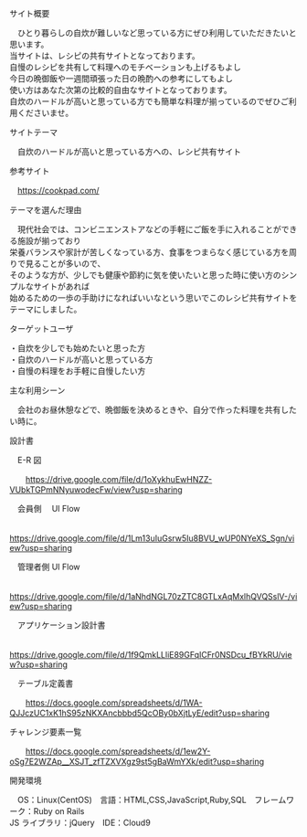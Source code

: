 サイト概要

  　ひとり暮らしの自炊が難しいなど思っている方にぜひ利用していただきたいと思います。 </br>
  当サイトは、レシピの共有サイトとなっております。 </br>
  自慢のレシピを共有して料理へのモチベーションも上げるもよし </br>
  今日の晩御飯や一週間頑張った日の晩酌への参考にしてもよし </br>
  使い方はあなた次第の比較的自由なサイトとなっております。 </br>
  自炊のハードルが高いと思っている方でも簡単な料理が揃っているのでぜひご利用くださいませ。

サイトテーマ

　自炊のハードルが高いと思っている方への、レシピ共有サイト

参考サイト

　https://cookpad.com/

テーマを選んだ理由

  　現代社会では、コンビニエンストアなどの手軽にご飯を手に入れることができる施設が揃っており </br>
  栄養バランスや家計が苦しくなっている方、食事をつまらなく感じている方を周りで見ることが多いので、  </br>
  そのような方が、少しでも健康や節約に気を使いたいと思った時に使い方のシンプルなサイトがあれば </br>
  始めるための一歩の手助けになればいいなという思いでこのレシピ共有サイトをテーマにしました。

ターゲットユーザ

  ・自炊を少しでも始めたいと思った方 </br>
  ・自炊のハードルが高いと思っている方 </br>
  ・自慢の料理をお手軽に自慢したい方 </br>

主な利用シーン

　会社のお昼休憩などで、晩御飯を決めるときや、自分で作った料理を共有したい時に。

設計書

　E-R 図

　　https://drive.google.com/file/d/1oXykhuEwHNZZ-VUbkTGPmNNyuwodecFw/view?usp=sharing

　会員側　 UI Flow

　　https://drive.google.com/file/d/1Lm13uIuGsrw5Iu8BVU_wUP0NYeXS_Sgn/view?usp=sharing

　管理者側 UI Flow

　　https://drive.google.com/file/d/1aNhdNGL70zZTC8GTLxAqMxlhQVQSslV-/view?usp=sharing

　アプリケーション設計書

　　https://drive.google.com/file/d/1f9QmkLLliE89GFqICFr0NSDcu_fBYkRU/view?usp=sharing

　テーブル定義書

　　https://docs.google.com/spreadsheets/d/1WA-QJJczUC1xK1hS95zNKXAncbbbd5QcOBy0bXjtLyE/edit?usp=sharing

  チャレンジ要素一覧

　　https://docs.google.com/spreadsheets/d/1ew2Y-oSg7E2WZAp__XSJT_zfTZXVXgz9st5gBaWmYXk/edit?usp=sharing

開発環境

　OS：Linux(CentOS)　言語：HTML,CSS,JavaScript,Ruby,SQL　フレームワーク：Ruby on Rails </br>
JS ライブラリ：jQuery　IDE：Cloud9